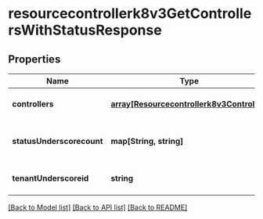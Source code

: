 # resourcecontrollerk8v3GetControllersWithStatusResponse

## Properties
Name | Type | Description | Notes
------------ | ------------- | ------------- | -------------
**controllers** | [**array[Resourcecontrollerk8v3Controller]**](Resourcecontrollerk8v3Controller.md) |  | [optional] [default to null]
**statusUnderscorecount** | **map[String, string]** | The count of controllers by status | [optional] [default to null]
**tenantUnderscoreid** | **string** |  | [optional] [default to null]

[[Back to Model list]](../README.md#documentation-for-models) [[Back to API list]](../README.md#documentation-for-api-endpoints) [[Back to README]](../README.md)


